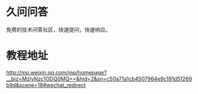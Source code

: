 # 久问问答
免费的技术问答社区，快速提问，快速响应。
# 教程地址
http://mp.weixin.qq.com/mp/homepage?__biz=MzIyNzc1ODQ0MQ==&hid=2&sn=c50a71a1cb4507964e9c191d51269b9d&scene=18#wechat_redirect
